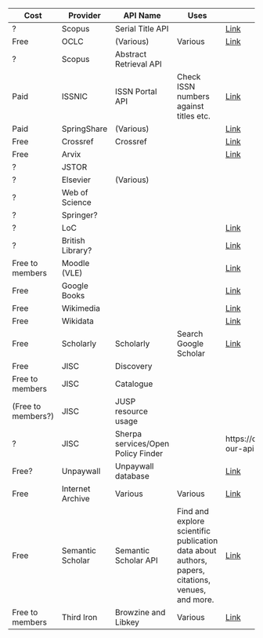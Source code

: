 <div style="overflow-x: auto; width: 100%;">
  <table>
    <thead>
      <tr>
        <th>Cost</th>
        <th>Provider</th>
        <th>API Name</th>
        <th>Uses</th>
        <th>Docs</th>
      </tr>
    </thead>
    <tbody>
      <tr>
        <td>?</td>
        <td>Scopus</td>
        <td>Serial Title API</td>
        <td></td>
        <td><a href="https://dev.elsevier.com/guides/Scopus%20API%20Guide_V1_20230907.pdf">Link</a></td>
      </tr>
      <tr>
        <td>Free</td>
        <td>OCLC</td>
        <td>(Various)</td>
        <td>Various</td>
        <td><a href="https://www.oclc.org/developer/home.en.html">Link</a></td>
      </tr>
      <tr>
        <td>?</td>
        <td>Scopus</td>
        <td>Abstract Retrieval API</td>
        <td></td>
        <td></td>
      </tr>
      <tr>
        <td>Paid</td>
        <td>ISSNIC</td>
        <td>ISSN Portal API</td>
        <td>Check ISSN numbers against titles etc.</td>
        <td><a href="https://portal.issn.org/faq7">Link</a></td>
      </tr>
      <tr>
        <td>Paid</td>
        <td>SpringShare</td>
        <td>(Various)</td>
        <td></td>
        <td><a href="https://www.apis4librarians.com/">Link</a></td>
      </tr>
      <tr>
        <td>Free</td>
        <td>Crossref</td>
        <td>Crossref</td>
        <td></td>
        <td><a href="https://api.crossref.org/swagger-ui/index.html#/Journals/get_journals__issn__works">Link</a></td>
      </tr>
      <tr>
        <td>Free</td>
        <td>Arvix</td>
        <td></td>
        <td></td>
        <td><a href="https://info.arxiv.org/help/api/index.html">Link</a></td>
      </tr>
      <tr>
        <td>?</td>
        <td>JSTOR</td>
        <td></td>
        <td></td>
        <td></td>
      </tr>
      <tr>
        <td>?</td>
        <td>Elsevier</td>
        <td>(Various)</td>
        <td></td>
        <td></td>
      </tr>
      <tr>
        <td>?</td>
        <td>Web of Science</td>
        <td></td>
        <td></td>
        <td></td>
      </tr>
      <tr>
        <td>?</td>
        <td>Springer?</td>
        <td></td>
        <td></td>
        <td></td>
      </tr>
      <tr>
        <td>?</td>
        <td>LoC</td>
        <td></td>
        <td></td>
        <td><a href="https://www.loc.gov/apis/">Link</a></td>
      </tr>
      <tr>
        <td>?</td>
        <td>British Library?</td>
        <td></td>
        <td></td>
        <td><a href="https://developers.google.com/books/docs/v1/using">Link</a></td>
      </tr>
      <tr>
        <td>Free to members</td>
        <td>Moodle (VLE)</td>
        <td></td>
        <td></td>
        <td><a href="https://moodledev.io/docs/4.3/apis">Link</a></td>
      </tr>
      <tr>
        <td>Free</td>
        <td>Google Books</td>
        <td></td>
        <td></td>
        <td><a href="https://developers.google.com/books/docs/v1/using">Link</a></td>
      </tr>
      <tr>
        <td>Free</td>
        <td>Wikimedia</td>
        <td></td>
        <td></td>
        <td><a href="https://api.wikimedia.org/wiki/Getting_started_with_Wikimedia_APIs#:~:text=Wikipedia%20and%20other%20Wikimedia%20projects,to%20your%20projects%20and%20apps.">Link</a></td>
      </tr>
      <tr>
        <td>Free</td>
        <td>Wikidata</td>
        <td></td>
        <td></td>
        <td><a href="https://www.wikidata.org/wiki/Wikidata:REST_API">Link</a></td>
      </tr>
      <tr>
        <td>Free</td>
        <td>Scholarly</td>
        <td>Scholarly</td>
        <td>Search Google Scholar</td>
        <td><a href="https://github.com/scholarly-python-package/scholarly">Link</a></td>
      </tr>
      <tr>
        <td>Free</td>
        <td>JISC</td>
        <td>Discovery</td>
        <td></td>
        <td></td>
      </tr>
      <tr>
        <td>Free to members</td>
        <td>JISC</td>
        <td>Catalogue</td>
        <td></td>
        <td></td>
      </tr>
      <tr>
        <td>(Free to members?)</td>
        <td>JISC</td>
        <td>JUSP resource usage</td>
        <td></td>
        <td></td>
      </tr>
      <tr>
        <td>?</td>
        <td>JISC</td>
        <td>Sherpa services/Open Policy Finder</td>
        <td></td>
        <td>https://openpolicyfinder.jisc.ac.uk/help/developers/use-our-api</td>
      <tr>
        <td>Free?</td>
        <td>Unpaywall</td>
        <td>Unpaywall database</td>
        <td></td>
        <td><a href="https://unpaywall.org/products/api">Link</a></td>
      </tr>
      <tr>
        <td>Free</td>
        <td>Internet Archive</td>
        <td>Various</td>
        <td>Various</td>
        <td><a href="https://archive.org/developers/index-apis.html">Link</a></td>
      </tr>
      <tr>
        <td>Free</td>
        <td>Semantic Scholar</td>
        <td>Semantic Scholar API</td>
        <td>Find and explore scientific publication data about authors, papers, citations, venues, and more.</td>
        <td><a href="https://www.semanticscholar.org/product/api">Link</a></td>
      </tr>
      <tr>
        <td>Free to members</td>
        <td>Third Iron</td>
        <td>Browzine and Libkey</td>
        <td>Various</td>
        <td><a href="https://thirdiron.atlassian.net/wiki/spaces/BrowZineAPIDocs/overview">Link</a></td>
      </tr>
    </tbody>
  </table>
</div>
